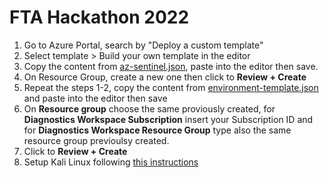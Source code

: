 # FTA Hackathon 2022

1. Go to Azure Portal, search by "Deploy a custom template" 
2. Select template > Build your own template in the editor
3. Copy the content from [az-sentinel.json](az-sentinel.json), paste into the editor then save.
4. On Resource Group, create a new one then click to **Review + Create**
5. Repeat the steps 1-2, copy the content from  [environment-template.json](environment-template.json) and paste into the editor then save
10. On **Resource group** choose the same proviously created, for **Diagnostics Workspace Subscription** insert your Subscription ID and for **Diagnostics Workspace Resource Group** type also the same resource group previoulsy created.
11. Click to **Review + Create**
12. Setup Kali Linux following [this instructions](kali.md)
